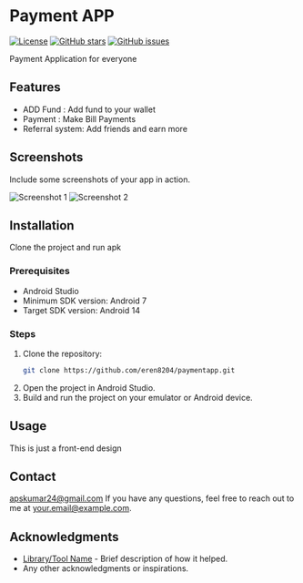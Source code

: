 # Payment APP

[![License](https://img.shields.io/github/license/yourusername/your-repo.svg)](LICENSE)
[![GitHub stars](https://img.shields.io/github/stars/yourusername/your-repo.svg)](https://github.com/yourusername/your-repo/stargazers)
[![GitHub issues](https://img.shields.io/github/issues/yourusername/your-repo.svg)](https://github.com/yourusername/your-repo/issues)

Payment Application for everyone

## Features

- ADD Fund : Add fund to your wallet 
- Payment : Make Bill Payments
- Referral system: Add friends and earn more

## Screenshots

Include some screenshots of your app in action.

![Screenshot 1](path/to/screenshot1.png)
![Screenshot 2](path/to/screenshot2.png)

## Installation
Clone the project and run apk

### Prerequisites

- Android Studio
- Minimum SDK version: Android 7
- Target SDK version: Android 14

### Steps

1. Clone the repository:
    ```bash
    git clone https://github.com/eren8204/paymentapp.git
    ```
2. Open the project in Android Studio.
3. Build and run the project on your emulator or Android device.

## Usage

This is just a front-end design

## Contact
apskumar24@gmail.com
If you have any questions, feel free to reach out to me at [your.email@example.com](mailto:your.email@example.com).

## Acknowledgments

- [Library/Tool Name](link) - Brief description of how it helped.
- Any other acknowledgments or inspirations.
